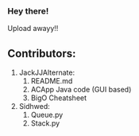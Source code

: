 ### Hey there!

Upload awayy!!

## Contributors:
1. JackJJAlternate:
    1. README.md
    2. ACApp Java code (GUI based)
    3. BigO Cheatsheet
3. Sidhwed:
    1. Queue.py
    2. Stack.py
